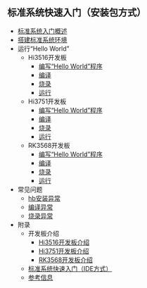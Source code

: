 ## 标准系统快速入门（安装包方式）
- [标准系统入门概述](quickstart-standard-overview.md)
- [搭建标准系统环境](quickstart-standard-env-setup.md)
- 运行“Hello World”
    - Hi3516开发板
        - [编写“Hello World”程序](quickstart-standard-running-hi3516-create.md)
        - [编译](quickstart-standard-running-hi3516-build.md)
        - [烧录](quickstart-standard-running-hi3516-burning.md)
        - [运行](quickstart-standard-running-hi3516-running.md)
    - Hi3751开发板
        - [编写“Hello World”程序](quickstart-standard-running-hi3751-create.md)
        - [编译](quickstart-standard-running-hi3751-build.md)
        - [烧录](quickstart-standard-running-hi3751-burning.md)
        - [运行](quickstart-standard-running-hi3751-running.md)
    - RK3568开发板
        - [编写“Hello World”程序](quickstart-standard-running-rk3568-create.md)
        - [编译](quickstart-standard-running-rk3568-build.md)
        - [烧录](quickstart-standard-running-rk3568-burning.md)
        - [运行](quickstart-standard-running-rk3568-running.md)
- 常见问题
    - [hb安装异常](quickstart-standard-faq-hb.md)
    - [编译异常](quickstart-standard-faq-compose.md)
    - [烧录异常](quickstart-standard-faq-burning.md)
- 附录
    - 开发板介绍
        - [Hi3516开发板介绍](quickstart-standard-board-introduction-hi3516.md)
        - [Hi3751开发板介绍](quickstart-standard-board-introduction-rk3568.md)
        - [RK3568开发板介绍](quickstart-standard-board-introduction-rk3568.md)
    - [标准系统快速入门（IDE方式）](quickstart-standard-ide-directory.md)
    - [参考信息](quickstart-standard-reference.md)
